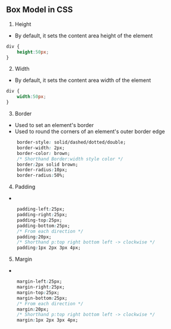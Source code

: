 ## Box Model in CSS
1. Height
- By default, it sets the content area height of the element
```css
div {
    height:50px;
}
```
2. Width
- By default, it sets the content area width of the element
```css
div {
    width:50px;
}
```
3. Border
- Used to set an element's border
- Used to round the corners of an element's outer border edge
```css
    border-style: solid/dashed/dotted/double;
    border-width: 2px;
    border-color: brown;
    /* Shorthand Border:width style color */
    border:2px solid brown;
    border-radius:10px;
    border-radius:50%;
```
4. Padding
-
```css
    padding-left:25px;
    padding-right:25px;
    padding-top:25px;
    padding-bottom:25px;
    /* From each direction */
    padding:20px;
    /* Shorthand p:top right bottom left -> clockwise */
    padding:1px 2px 3px 4px;
```
5. Margin
- 
```css
    margin-left:25px;
    margin-right:25px;
    margin-top:25px;
    margin-bottom:25px;
    /* From each direction */
    margin:20px;
    /* Shorthand p:top right bottom left -> clockwise */
    margin:1px 2px 3px 4px;
```